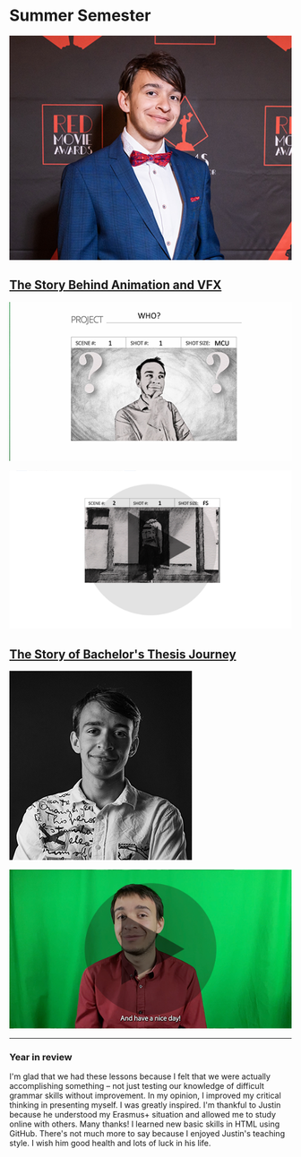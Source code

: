 # Summer Semester
![Profile picture of Benjamín Haverla](Photos/Profile.png)

## [The Story Behind Animation and VFX](01-storytelling-thesis-main)

[![Intro photo of talk where we can see Benjamín Haverla in sketch style.](Photos/Intro_1.png)](01-storytelling-thesis-main)

[![Sketched Benjamin – going into building](Photos/P_video.png)](https://drive.google.com/file/d/1xb3BgfflX3RLkeS3FFgyVgtPNcVuSpsg/view?usp=share_link)

## [The Story of Bachelor's Thesis Journey](02-bachelor-thesis)

[![Benjamín Haverla – black and white profile picture](Photos/Intro_2.png)](02-bachelor-thesis)

[![Benjamin video and behind him is green screen](Photos/S_8.png)](https://drive.google.com/file/d/1sHr-lnof_lUobOJ6rtM9xT7brW-R36ub/view?usp=share_link)

----------------------------------------------------------------------------------------------

### Year in review
I'm glad that we had these lessons because I felt that we were actually accomplishing something – not just testing our knowledge of difficult grammar skills without improvement. In my opinion, I improved my critical thinking in presenting myself. I was greatly inspired. I'm thankful to Justin because he understood my Erasmus+ situation and allowed me to study online with others. Many thanks! I learned new basic skills in HTML using GitHub. There's not much more to say because I enjoyed Justin's teaching style. I wish him good health and lots of luck in his life.
